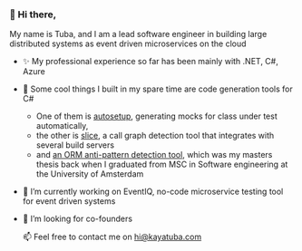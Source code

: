 ### 👋 Hi there, 

My name is Tuba, and I am a lead software engineer in building large distributed systems as event driven microservices on the cloud

- ✨ My professional experience so far has been mainly with .NET, C#, Azure
- 👀 Some cool things I built in my spare time are code generation tools for C#
  - One of them is [autosetup](https://github.com/tukaya/autosetup), generating mocks for class under test automatically,
  - the other is [slice](), a call graph detection tool that integrates with several build servers
  - and [an ORM anti-pattern detection tool](), which was my masters thesis back when I graduated from MSC in Software engineering at the University of Amsterdam
- 🌱 I’m currently working on EventIQ, no-code microservice testing tool for event driven systems
- 💞️ I’m looking for co-founders

  📫 Feel free to contact me on hi@kayatuba.com
